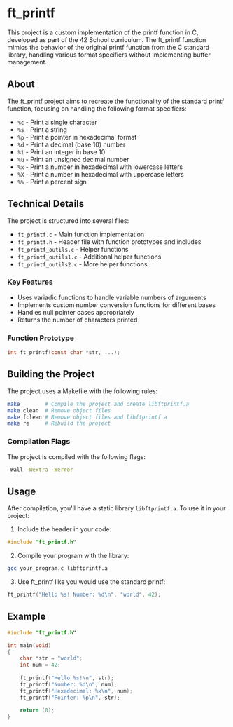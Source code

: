 # ft_printf

This project is a custom implementation of the printf function in C, developed as part of the 42 School curriculum. The ft_printf function mimics the behavior of the original printf function from the C standard library, handling various format specifiers without implementing buffer management.

## About

The ft_printf project aims to recreate the functionality of the standard printf function, focusing on handling the following format specifiers:

- `%c` - Print a single character
- `%s` - Print a string
- `%p` - Print a pointer in hexadecimal format
- `%d` - Print a decimal (base 10) number
- `%i` - Print an integer in base 10
- `%u` - Print an unsigned decimal number
- `%x` - Print a number in hexadecimal with lowercase letters
- `%X` - Print a number in hexadecimal with uppercase letters
- `%%` - Print a percent sign

## Technical Details

The project is structured into several files:
- `ft_printf.c` - Main function implementation
- `ft_printf.h` - Header file with function prototypes and includes
- `ft_printf_outils.c` - Helper functions
- `ft_printf_outils1.c` - Additional helper functions
- `ft_printf_outils2.c` - More helper functions

### Key Features

- Uses variadic functions to handle variable numbers of arguments
- Implements custom number conversion functions for different bases
- Handles null pointer cases appropriately
- Returns the number of characters printed

### Function Prototype

```c
int ft_printf(const char *str, ...);
```

## Building the Project

The project uses a Makefile with the following rules:

```bash
make        # Compile the project and create libftprintf.a
make clean  # Remove object files
make fclean # Remove object files and libftprintf.a
make re     # Rebuild the project
```

### Compilation Flags

The project is compiled with the following flags:
```bash
-Wall -Wextra -Werror
```

## Usage

After compilation, you'll have a static library `libftprintf.a`. To use it in your project:

1. Include the header in your code:
```c
#include "ft_printf.h"
```

2. Compile your program with the library:
```bash
gcc your_program.c libftprintf.a
```

3. Use ft_printf like you would use the standard printf:
```c
ft_printf("Hello %s! Number: %d\n", "world", 42);
```

## Example

```c
#include "ft_printf.h"

int main(void)
{
    char *str = "world";
    int num = 42;
    
    ft_printf("Hello %s!\n", str);
    ft_printf("Number: %d\n", num);
    ft_printf("Hexadecimal: %x\n", num);
    ft_printf("Pointer: %p\n", str);
    
    return (0);
}
```
